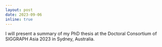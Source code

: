 ```yaml
---
layout: post
date: 2023-09-06
inline: true
---
```


I will present a summary of my PhD thesis at the Doctoral Consortium of SIGGRAPH Asia 2023 in Sydney, Australia.